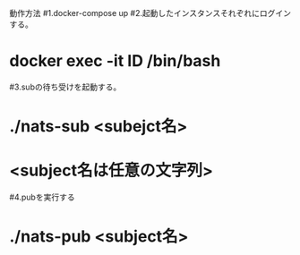動作方法
#1.docker-compose up
#2.起動したインスタンスそれぞれにログインする。
#  docker exec -it ID /bin/bash
#3.subの待ち受けを起動する。
# ./nats-sub <subejct名>
# <subject名は任意の文字列>
#4.pubを実行する
# ./nats-pub <subject名> <message>

